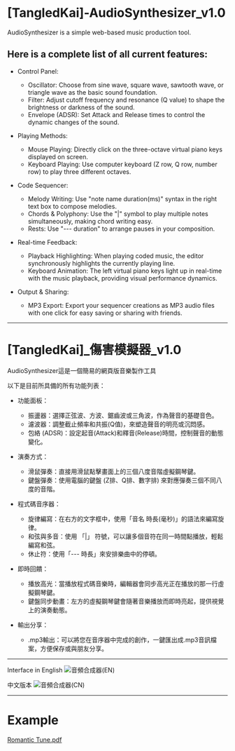 # **[TangledKai]-AudioSynthesizer_v1.0**

AudioSynthesizer is a simple web-based music production tool.

## Here is a complete list of all current features:
* Control Panel:

  * Oscillator: Choose from sine wave, square wave, sawtooth wave, or triangle wave as the basic sound foundation.
  * Filter: Adjust cutoff frequency and resonance (Q value) to shape the brightness or darkness of the sound.
  * Envelope (ADSR): Set Attack and Release times to control the dynamic changes of the sound.

* Playing Methods:

  * Mouse Playing: Directly click on the three-octave virtual piano keys displayed on screen.
  * Keyboard Playing: Use computer keyboard (Z row, Q row, number row) to play three different octaves.

* Code Sequencer:

  * Melody Writing: Use "note name duration(ms)" syntax in the right text box to compose melodies.
  * Chords & Polyphony: Use the "|" symbol to play multiple notes simultaneously, making chord writing easy.
  * Rests: Use "--- duration" to arrange pauses in your composition.

* Real-time Feedback:

  * Playback Highlighting: When playing coded music, the editor synchronously highlights the currently playing line.
  * Keyboard Animation: The left virtual piano keys light up in real-time with the music playback, providing visual performance dynamics.

* Output & Sharing:

  * MP3 Export: Export your sequencer creations as MP3 audio files with one click for easy saving or sharing with friends.

_____

# **[TangledKai]_傷害模擬器_v1.0**

AudioSynthesizer這是一個簡易的網頁版音樂製作工具

以下是目前所具備的所有功能列表：

* 功能面板：
  * 振盪器：選擇正弦波、方波、鋸齒波或三角波，作為聲音的基礎音色。
  * 濾波器：調整截止頻率和共振(Q值)，來塑造聲音的明亮或沉悶感。
  * 包絡 (ADSR)：設定起音(Attack)和釋音(Release)時間，控制聲音的動態變化。

* 演奏方式：
  * 滑鼠彈奏：直接用滑鼠點擊畫面上的三個八度音階虛擬鋼琴鍵。
  * 鍵盤彈奏：使用電腦的鍵盤 (Z排、Q排、數字排) 來對應彈奏三個不同八度的音階。

* 程式碼音序器：
  * 旋律編寫：在右方的文字框中，使用「音名 時長(毫秒)」的語法來編寫旋律。
  * 和弦與多音：使用 「|」 符號，可以讓多個音符在同一時間點播放，輕鬆編寫和弦。
  * 休止符：使用「--- 時長」來安排樂曲中的停頓。

* 即時回饋：
  * 播放高光：當播放程式碼音樂時，編輯器會同步高光正在播放的那一行虛擬鋼琴鍵。
  * 鍵盤同步動畫：左方的虛擬鋼琴鍵會隨著音樂播放而即時亮起，提供視覺上的演奏動態。

* 輸出分享：
  * .mp3輸出：可以將您在音序器中完成的創作，一鍵匯出成.mp3音訊檔案，方便保存或與朋友分享。

_____

Interface in English
![音頻合成器(EN)](https://github.com/user-attachments/assets/6557b054-7bee-4e19-b3ac-fa550a1371e3)

中文版本
![音頻合成器(CN)](https://github.com/user-attachments/assets/e4361d42-73c0-478d-9f9d-7ac61b5b025b)

_____
# Example
[Romantic Tune.pdf](https://github.com/user-attachments/files/20840498/Romantic.Tune.pdf)
